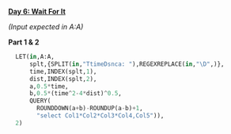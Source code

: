 **[Day 6: Wait For It](https://adventofcode.com/2023/day/6)**

_(Input expected in A:A)_

**Part 1 & 2**

```python
  LET(in,A:A,
      splt,{SPLIT(in,"TtimeDsnca: "),REGEXREPLACE(in,"\D",)},
      time,INDEX(splt,1),
      dist,INDEX(splt,2),
      a,0.5*time,
      b,0.5*(time^2-4*dist)^0.5,
      QUERY(
        ROUNDDOWN(a+b)-ROUNDUP(a-b)+1,
        "select Col1*Col2*Col3*Col4,Col5")),
  2)
```
